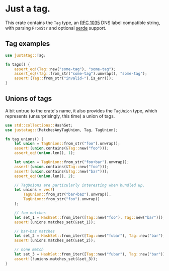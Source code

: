 # Just a tag.

This crate contains the `Tag` type, an [RFC 1035](https://datatracker.ietf.org/doc/html/rfc1035)
DNS label compatible string, with parsing `FromStr` and optional [serde](https://serde.rs/) support.


## Tag examples

```rust
use justatag::Tag;

fn tags() {
    assert_eq!(Tag::new("some-tag"), "some-tag");
    assert_eq!(Tag::from_str("some-tag").unwrap(), "some-tag");
    assert!(Tag::from_str("invalid-").is_err());
}
```

## Unions of tags

A bit untrue to the crate's name, it also provides the `TagUnion` type, which represents
(unsurprisingly, this time) a union of tags.

```rust
use std::collections::HashSet;
use justatag::{MatchesAnyTagUnion, Tag, TagUnion};

fn tag_unions() {
    let union = TagUnion::from_str("foo").unwrap();
    assert!(union.contains(&Tag::new("foo")));
    assert_eq!(union.len(), 1);

    let union = TagUnion::from_str("foo+bar").unwrap();
    assert!(union.contains(&Tag::new("foo")));
    assert!(union.contains(&Tag::new("bar")));
    assert_eq!(union.len(), 2);

    // TagUnions are particularly interesting when bundled up.
    let unions = vec![
        TagUnion::from_str("bar+baz").unwrap(),
        TagUnion::from_str("foo").unwrap()
    ];

    // foo matches
    let set_1 = HashSet::from_iter([Tag::new("foo"), Tag::new("bar")]);
    assert!(unions.matches_set(&set_1));

    // bar+baz matches
    let set_2 = HashSet::from_iter([Tag::new("fubar"), Tag::new("bar"), Tag::new("baz")]);
    assert!(unions.matches_set(&set_2));

    // none match
    let set_3 = HashSet::from_iter([Tag::new("fubar"), Tag::new("bar")]);
    assert!(!unions.matches_set(&set_3));
}
```
